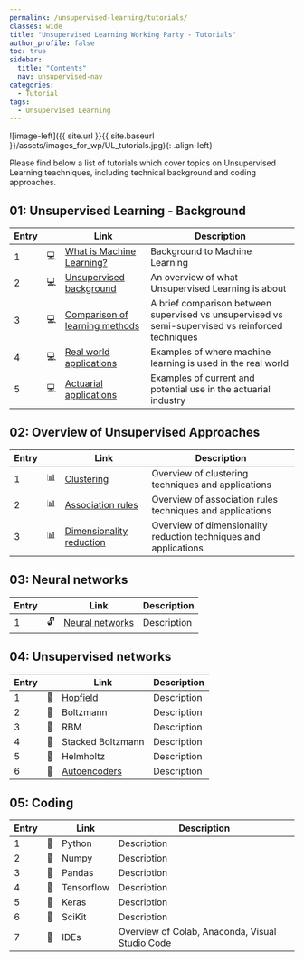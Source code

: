 ```yaml
---
permalink: /unsupervised-learning/tutorials/
classes: wide
title: "Unsupervised Learning Working Party - Tutorials"
author_profile: false
toc: true
sidebar:
  title: "Contents"
  nav: unsupervised-nav
categories:
  - Tutorial
tags:
  - Unsupervised Learning
---
```



![image-left]({{ site.url }}{{ site.baseurl }}/assets/images_for_wp/UL_tutorials.jpg){: .align-left}



Please find below a list of tutorials which cover topics on Unsupervised Learning teachniques, including technical background and coding approaches.

## 01: Unsupervised Learning - Background

| Entry|               |Link                          |Description                    |
| ---- | ------------- |----------------------------- |-------------------------------|
| 1    |:computer:     |[What is Machine Learning?](/unsupervised-learning/tutorial_whatIsML/)     |Background to Machine Learning |
| 2    |:computer:     |[Unsupervised background](/unsupervised-learning/tutorial_ULbackground/)       |An overview of what Unsupervised Learning is about |
| 3    |:computer:     |[Comparison of learning methods](/unsupervised-learning/tutorial_comparison/)      |A brief comparison between supervised vs unsupervised vs semi-supervised vs reinforced techniques|
| 4    |:computer:     |[Real world applications](/unsupervised-learning/tutorial_realApplications/)|Examples of where machine learning is used in the real world|
| 5    |:computer:     |[Actuarial applications](/unsupervised-learning/tutorial_actuarialApplications/)        |Examples of current and potential use in the actuarial industry|

## 02: Overview of Unsupervised Approaches

| Entry|               |Link                          |Description                    |
| -----| ------------- |----------------------------- |-------------------------------|
| 1    | :bar_chart:    |[Clustering](/unsupervised-learning/tutorial_clustering/)                                   |Overview of clustering techniques and applications                    |
| 2    | :bar_chart:   |[Association rules](/unsupervised-learning/tutorial_association_rules/)                      |Overview of association rules techniques and applications                    |
| 3    | :bar_chart:   |[Dimensionality reduction](/unsupervised-learning/tutorial_dimensionality_reduction/)        |Overview of dimensionality reduction techniques and applications                    |


## 03: Neural networks

| Entry|               |Link                          |Description                    |
| -----| ------------- |----------------------------- |-------------------------------|
| 1    | :unlock:      |[Neural networks](/unsupervised-learning/tutorial_neuralNetworks/)        |Description                    |

## 04: Unsupervised networks

| Entry|               |Link                          |Description                    |
| -----| ------------- |----------------------------- |-------------------------------|
| 1    | :microscope:  |[Hopfield](/unsupervised-learning/tutorial_hopfield/)                      |Description                    |
| 2    | :microscope:  |Boltzmann                     |Description                    |
| 3    | :microscope:  |RBM                           |Description                    |
| 4    | :microscope:  |Stacked Boltzmann             |Description                    |
| 5    | :microscope:  |Helmholtz                     |Description                    |
| 6    | :microscope:  |[Autoencoders](/unsupervised-learning/tutorial_autoencoders/)                      |Description                    |

## 05: Coding

| Entry|               |Link                          |Description                    |
| -----| ------------- |----------------------------- |-------------------------------|
| 1    | :milky_way:  |Python                        |Description                    |
| 2    | :milky_way:  |Numpy                         |Description                    |
| 3    | :milky_way:  |Pandas                        |Description                    |
| 4    | :milky_way:  |Tensorflow                    |Description                    |
| 5    | :milky_way:  |Keras                         |Description                    |
| 6    | :milky_way:  |SciKit                        |Description                    |
| 7    | :milky_way:  |IDEs                          |Overview of Colab, Anaconda, Visual Studio Code|
